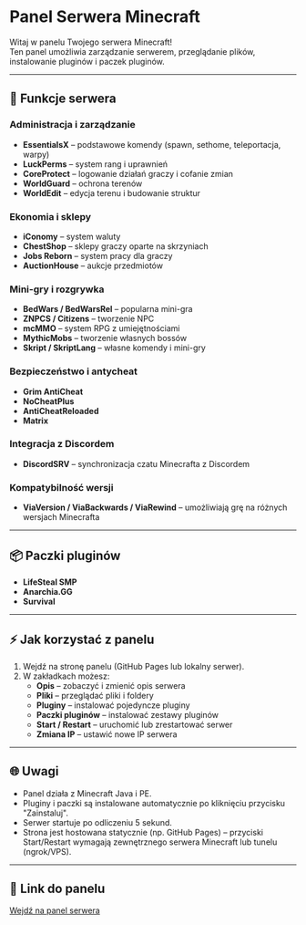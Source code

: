 # Panel Serwera Minecraft

Witaj w panelu Twojego serwera Minecraft!  
Ten panel umożliwia zarządzanie serwerem, przeglądanie plików, instalowanie pluginów i paczek pluginów.

---

## 🔧 Funkcje serwera

### Administracja i zarządzanie
- **EssentialsX** – podstawowe komendy (spawn, sethome, teleportacja, warpy)  
- **LuckPerms** – system rang i uprawnień  
- **CoreProtect** – logowanie działań graczy i cofanie zmian  
- **WorldGuard** – ochrona terenów  
- **WorldEdit** – edycja terenu i budowanie struktur  

### Ekonomia i sklepy
- **iConomy** – system waluty  
- **ChestShop** – sklepy graczy oparte na skrzyniach  
- **Jobs Reborn** – system pracy dla graczy  
- **AuctionHouse** – aukcje przedmiotów  

### Mini-gry i rozgrywka
- **BedWars / BedWarsRel** – popularna mini-gra  
- **ZNPCS / Citizens** – tworzenie NPC  
- **mcMMO** – system RPG z umiejętnościami  
- **MythicMobs** – tworzenie własnych bossów  
- **Skript / SkriptLang** – własne komendy i mini-gry  

### Bezpieczeństwo i antycheat
- **Grim AntiCheat**  
- **NoCheatPlus**  
- **AntiCheatReloaded**  
- **Matrix**  

### Integracja z Discordem
- **DiscordSRV** – synchronizacja czatu Minecrafta z Discordem  

### Kompatybilność wersji
- **ViaVersion / ViaBackwards / ViaRewind** – umożliwiają grę na różnych wersjach Minecrafta  

---

## 📦 Paczki pluginów
- **LifeSteal SMP**  
- **Anarchia.GG**  
- **Survival**  

---

## ⚡ Jak korzystać z panelu
1. Wejdź na stronę panelu (GitHub Pages lub lokalny serwer).  
2. W zakładkach możesz:  
   - **Opis** – zobaczyć i zmienić opis serwera  
   - **Pliki** – przeglądać pliki i foldery  
   - **Pluginy** – instalować pojedyncze pluginy  
   - **Paczki pluginów** – instalować zestawy pluginów  
   - **Start / Restart** – uruchomić lub zrestartować serwer  
   - **Zmiana IP** – ustawić nowe IP serwera  

---

## 🌐 Uwagi
- Panel działa z Minecraft Java i PE.  
- Pluginy i paczki są instalowane automatycznie po kliknięciu przycisku "Zainstaluj".  
- Serwer startuje po odliczeniu 5 sekund.  
- Strona jest hostowana statycznie (np. GitHub Pages) – przyciski Start/Restart wymagają zewnętrznego serwera Minecraft lub tunelu (ngrok/VPS).  

---

## 📌 Link do panelu
[Wejdź na panel serwera](https://twojanazwa.github.io/minecraft-panel/)
